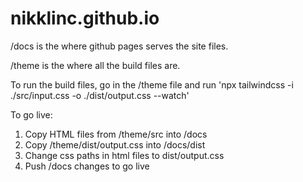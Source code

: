 # nikklinc.github.io

/docs is the where github pages serves the site files.

/theme is the where all the build files are.

To run the build files, go in the /theme file and run 'npx tailwindcss -i ./src/input.css -o ./dist/output.css --watch'

To go live:

1. Copy HTML files from /theme/src into /docs
2. Copy /theme/dist/output.css into /docs/dist
3. Change css paths in html files to dist/output.css
3. Push /docs changes to go live